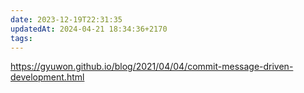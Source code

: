 ```yaml
---
date: 2023-12-19T22:31:35
updatedAt: 2024-04-21 18:34:36+2170
tags: 
---
```

https://gyuwon.github.io/blog/2021/04/04/commit-message-driven-development.html